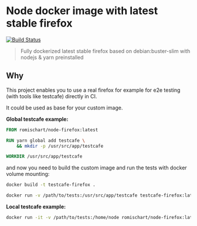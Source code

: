 # Node docker image with latest stable firefox

[![Build Status](https://travis-ci.com/Romischart/node-firefox.svg?branch=master)](https://travis-ci.com/Romischart/node-firefox)

> Fully dockerized latest stable firefox based on debian:buster-slim with nodejs & yarn preinstalled

## Why
This project enables you to use a real firefox for example for e2e testing (with tools like testcafe) directly in CI.

It could be used as base for your custom image.

**Global testcafe example:**
```dockerfile
FROM romischart/node-firefox:latest

RUN yarn global add testcafe \
    && mkdir -p /usr/src/app/testcafe

WORKDIR /usr/src/app/testcafe
```

and now you need to build the custom image and run the tests with docker volume mounting:
```bash
docker build -t testcafe-firefox .

docker run -v /path/to/tests:/usr/src/app/testcafe testcafe-firefox:latest testcafe chrome:headless -s *.testcafe.js
```

**Local testcafe example:**
```bash
docker run -it -v /path/to/tests:/home/node romischart/node-firefox:latest yarn testcafe firefox:headless
```
